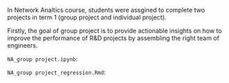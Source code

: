 In Network Analtics course, students were assgined to complete two projects in term 1 (group project and individual project).

Firstly, the goal of group project is to provide actionable insights on how to improve the performance of R&D projects by assembling the right team of engineers.

```NA_group project.ipynb```: 

```NA_group project_regression.Rmd```:


